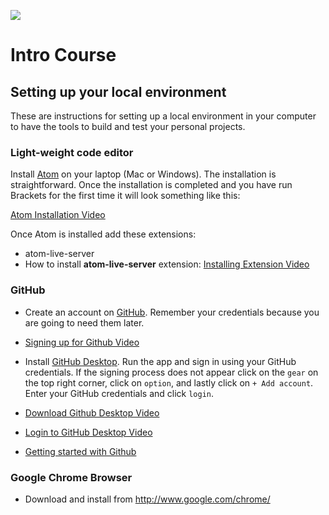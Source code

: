![](http://static1.squarespace.com/static/538f3fcde4b05c5fecc7a40e/t/538f48a4e4b00d94e8c253b3/1453396632576/?format=400w)
# Intro Course
## Setting up your local environment

These are instructions for setting up a local environment in your computer to have the tools to build and test your personal projects.

### Light-weight code editor

Install [Atom](http://atom.io/) on your laptop (Mac or Windows). The installation is straightforward. Once the installation is completed and you have run Brackets for the first time it will look something like this:

[Atom Installation Video](https://youtu.be/8sIwQabXSM8) 

Once Atom is installed add these extensions:

* atom-live-server
* How to install **atom-live-server** extension: [Installing Extension Video](https://youtu.be/qeMMO7wkecs)

### GitHub

* Create an account on [GitHub](http://www.github.com). Remember your credentials because you are going to need them later.

* [Signing up for Github Video](https://youtu.be/l5c2MXy7aOU)

* Install [GitHub Desktop](https://desktop.github.com/). Run the app and sign in using your GitHub credentials. If the signing process does not appear click on the `gear` on the top right corner, click on `option`, and lastly click on `+ Add account`. Enter your GitHub credentials and click `login`.

* [Download Github Desktop Video](https://youtu.be/F-2-h_Buino)

* [Login to GitHub Desktop Video](https://youtu.be/TLWxAW0eRB8)

* [Getting started with Github](https://youtu.be/mpuGlDSr45E)

### Google Chrome Browser
* Download and install from http://www.google.com/chrome/
